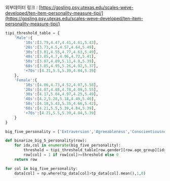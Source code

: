 외부데이터 링크 : [https://gosling.psy.utexas.edu/scales-weve-developed/ten-item-personality-measure-tipi/](https://gosling.psy.utexas.edu/scales-weve-developed/ten-item-personality-measure-tipi/) 

```python
tipi_threshold_table = {
    'Male':{
        '10s':[3.79,4.47,4.41,4.61,5.43],
        '20s':[3.73,4.5,4.57,4.64,5.49],
        '30s':[3.81,4.55,4.77,4.63,5.49],
        '40s':[3.85,4.7,4.96,4.72,5.41],
        '50s':[3.87,4.89,5.11,4.8,5.39],
        '60s':[3.85,4.95,5.26,4.92,5.37],
        '+70s':[4.21,5.5,5.39,4.84,5.39]
    },
    'Female':{
        '10s':[4.06,4.73,4.52,4.07,5.58],
        '20s':[4.07,4.88,4.78,4.09,5.55],
        '30s':[4.17,5.04,4.97,4.25,5.49],
        '40s':[4.2,5.28,5.18,4.49,5.46],
        '50s':[4.18,5.43,5.35,4.66,5.42],
        '60s':[4.21,5.5,5.39,4.84,5.39],
        '+70s':[4.21,5.5,5.39,4.84,5.39]
    }
}

big_five_personality = ['Extraversion','Agreeableness','Conscientiousness','Emotional Stability','Openness to Experiences']

def binarize_big_5_personality(row):
    for idx,col in enumerate(big_five_personality):
        threshold = tipi_threshold_table[row.gender][row.age_group][idx]
        row[col] = 1 if row[col]>=threshold else 0
    return row

for col in big_five_personality:
    data[col] = np.where(tp_data[col]>tp_data[col].mean(),1,0)
```

